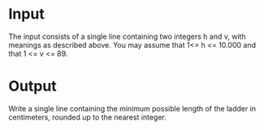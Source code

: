 # Input
The input consists of a single line containing two integers h and v, with meanings as described above. You may assume that 1<= h <= 10.000 and that 1 <= v <= 89.

# Output
Write a single line containing the minimum possible length of the ladder in centimeters, rounded up to the nearest integer.
